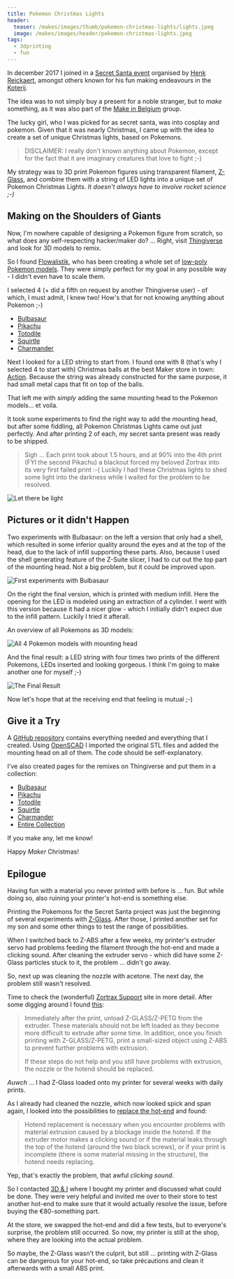 ```yaml
---
title: Pokemon Christmas Lights
header:
  teaser: /makes/images/thumb/pokemon-christmas-lights/lights.jpeg
  image: /makes/images/header/pokemon-christmas-lights.jpeg
tags:
  - 3dprinting
  - fun
---
```


In december 2017 I joined in a [Secret Santa event](https://www.facebook.com/events/189537648284407/) organised by [Henk Reickaert](http://www.henkrijckaert.be), amongst others known for his fun making endeavours in the [Koterij](http://www.koterij.be).

The idea was to not simply buy a present for a noble stranger, but to _make_ something, as it was also part of the [Make in Belgium](https://www.facebook.com/groups/makeinbelgium/) group.

The lucky girl, who I was picked for as secret santa, was into cosplay and pokemon. Given that it was nearly Christmas, I came up with the idea to create a set of unique Christmas lights, based on Pokemons.

> DISCLAIMER: I really don't known anything about Pokemon, except for the fact that it are imaginary creatures that love to fight ;-)

My strategy was to 3D print Pokemon figures using transparent filament, [Z-Glass](https://store.zortrax.com/m200-z-glass), and combine them with a string of LED lights into a unique set of Pokemon Christmas Lights. _It doesn't always have to involve rocket science ;-)_

## Making on the Shoulders of Giants

Now, I'm nowhere capable of designing a Pokemon figure from scratch, so what does any self-respecting hacker/maker do? ... Right, visit [Thingiverse](https://www.thingiverse.com) and look for 3D models to remix.

So I found [Flowalistik](https://www.thingiverse.com/FLOWALISTIK/about), who has been creating a whole set of [low-poly Pokemon models](https://www.thingiverse.com/FLOWALISTIK/collections/low-poly-pokemon). They were simply perfect for my goal in any possible way - I didn't even have to scale them.

I selected 4 (+ did a fifth on request by another Thingiverse user) - of which, I must admit, I knew two! How's that for not knowing anything about Pokemon ;-)

* [Bulbasaur](https://www.thingiverse.com/thing:327753)
* [Pikachu](https://www.thingiverse.com/thing:376601)
* [Totodile](https://www.thingiverse.com/thing:341719)
* [Squirtle](https://www.thingiverse.com/thing:319413)
* [Charmander](https://www.thingiverse.com/thing:323038)

Next I looked for a LED string to start from. I found one with 8 (that's why I selected 4 to start with) Christmas balls at the best Maker store in town: [Action](https://www.action.com/nl-be/moment/kerst-decoratie/). Because the string was already constructed for the same purpose, it had small metal caps that fit on top of the balls.

That left me with _simply_ adding the same mounting head to the Pokemon models... et voila.

It took some experiments to find the right way to add the mounting head, but after some fiddling, all Pokemon Christmas Lights came out just perfectly. And after printing 2 of each, my secret santa present was ready to be shipped.

> Sigh ... Each print took about 1.5 hours, and at 90% into the 4th print (FYI the second Pikachu) a blackout forced my beloved Zortrax into its very first failed print :-( Luckily I had these Christmas lights to shed some light into the darkness while I waited for the problem to be resolved.

![Let there be light](images/thumb/pokemon-christmas-lights/blackout.jpeg)

## Pictures or it didn't Happen

Two experiments with Bulbasaur: on the left a version that only had a shell, which resulted in some inferior quality around the eyes and at the top of the head, due to the lack of infill supporting these parts. Also, because I used the shell generating feature of the Z-Suite slicer, I had to cut out the top part of the mounting head. Not a big problem, but it could be improved upon.

![First experiments with Bulbasaur](images/thumb/pokemon-christmas-lights/bulbasaur-experiments.jpeg)

On the right the final version, which is printed with medium infill. Here the opening for the LED is modeled using an extraction of a cylinder. I went with this version because it had a nicer glow - which I initially didn't expect due to the infill pattern. Luckily I tried it afterall.

An overview of all Pokemons as 3D models:

![All 4 Pokemon models with mounting head](images/full/pokemon-christmas-lights/model.png)

And the final result: a LED string with four times two prints of the different Pokemons, LEDs inserted and looking gorgeous. I think I'm going to make another one for myself ;-)

![The Final Result](images/thumb/pokemon-christmas-lights/more.jpeg)

Now let's hope that at the receiving end that feeling is mutual ;-)

## Give it a Try

A [GitHub repository](https://github.com/christophevg/PokemonChristmasLights) contains everything needed and everything that I created. Using [OpenSCAD](http://www.openscad.org) I imported the original STL files and added the mounting head on all of them. The code should be self-explanatory.

I've also created pages for the remixes on Thingiverse and put them in a collection:

* [Bulbasaur](https://www.thingiverse.com/thing:2692444)
* [Pikachu](https://www.thingiverse.com/thing:2692445)
* [Totodile](https://www.thingiverse.com/thing:2692446)
* [Squirtle](https://www.thingiverse.com/thing:2692449)
* [Charmander](https://www.thingiverse.com/thing:2697678)
* [Entire Collection](https://www.thingiverse.com/christophevg/collections/pokemon-christmas-lights)

If you make any, let me know!

Happy _Maker_ Christmas!

## Epilogue

Having fun with a material you never printed with before is ... fun. But while doing so, also ruining your printer's hot-end is something else.

Printing the Pokemons for the Secret Santa project was just the beginning of several experiments with [Z-Glass](https://store.zortrax.com/m200-z-glass). After those, I printed another set for my son and some other things to test the range of possibilities.

When I switched back to Z-ABS after a few weeks, my printer's extruder servo had problems feeding the filament through the hot-end and made a clicking sound. After cleaning the extruder servo - which did have some Z-Glass particles stuck to it, the problem ... didn't go away.

So, next up was cleaning the nozzle with acetone. The next day, the problem still wasn't resolved.

Time to check the (wonderful)  [Zortrax Support](http://support.zortrax.com) site in more detail. After some digging around I found [this](http://support.zortrax.com/printing-tips-m200/#step_8):

> Immediately after the print, unload Z-GLASS/Z-PETG from the extruder. These materials should not be left loaded as they become more difficult to extrude after some time. In addition, once you finish printing with Z-GLASS/Z-PETG, print a small-sized object using Z-ABS to prevent further problems with extrusion.
>
> If these steps do not help and you still have problems with extrusion, the nozzle or the hotend should be replaced.

_Auwch_ ... I had Z-Glass loaded onto my printer for several weeks with daily prints.

As I already had cleaned the nozzle, which now looked spick and span again, I looked into the possibilities to [replace the hot-end](http://support.zortrax.com/hotend-replacement/) and found:

> Hotend replacement is necessary when you encounter problems with material extrusion caused by a blockage inside the hotend. If the extruder motor makes a clicking sound or if the material leaks through the top of the hotend (around the two black screws), or if your print is incomplete (there is some material missing in the structure), the hotend needs replacing.

Yep, that's exactly the problem, that awful _clicking sound_.

So I contacted [3D & I](http://3dprintingwinkel.be) where I bought my printer and discussed what could be done. They were very helpful and invited me over to their store to test another hot-end to make sure that it would actually resolve the issue, before buying the &euro;80-something part. 

At the store, we swapped the hot-end and did a few tests, but to everyone's surprise, the problem still occurred. So now, my printer is still at the shop, where they are looking into the actual problem.

So maybe, the Z-Glass wasn't the culprit, but still ... printing with Z-Glass can be dangerous for your hot-end, so take précautions and clean it afterwards with a small ABS print.
